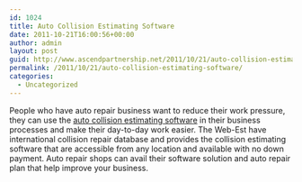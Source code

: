 ```yaml
---
id: 1024
title: Auto Collision Estimating Software
date: 2011-10-21T16:00:56+00:00
author: admin
layout: post
guid: http://www.ascendpartnership.net/2011/10/21/auto-collision-estimating-software/
permalink: /2011/10/21/auto-collision-estimating-software/
categories:
  - Uncategorized
---
```

People who have auto repair business want to reduce their work pressure, they can use the [auto collision estimating software](http://www.web-est.com/) in their business processes and make their day-to-day work easier. The Web-Est have international collision repair database and provides the collision estimating software that are accessible from any location and available with no down payment. Auto repair shops can avail their software solution and auto repair plan that help improve your business.